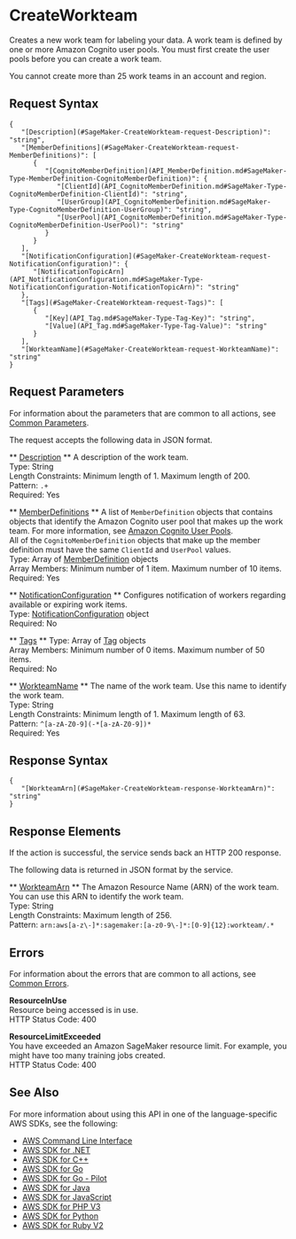 # CreateWorkteam<a name="API_CreateWorkteam"></a>

Creates a new work team for labeling your data\. A work team is defined by one or more Amazon Cognito user pools\. You must first create the user pools before you can create a work team\.

You cannot create more than 25 work teams in an account and region\.

## Request Syntax<a name="API_CreateWorkteam_RequestSyntax"></a>

```
{
   "[Description](#SageMaker-CreateWorkteam-request-Description)": "string",
   "[MemberDefinitions](#SageMaker-CreateWorkteam-request-MemberDefinitions)": [ 
      { 
         "[CognitoMemberDefinition](API_MemberDefinition.md#SageMaker-Type-MemberDefinition-CognitoMemberDefinition)": { 
            "[ClientId](API_CognitoMemberDefinition.md#SageMaker-Type-CognitoMemberDefinition-ClientId)": "string",
            "[UserGroup](API_CognitoMemberDefinition.md#SageMaker-Type-CognitoMemberDefinition-UserGroup)": "string",
            "[UserPool](API_CognitoMemberDefinition.md#SageMaker-Type-CognitoMemberDefinition-UserPool)": "string"
         }
      }
   ],
   "[NotificationConfiguration](#SageMaker-CreateWorkteam-request-NotificationConfiguration)": { 
      "[NotificationTopicArn](API_NotificationConfiguration.md#SageMaker-Type-NotificationConfiguration-NotificationTopicArn)": "string"
   },
   "[Tags](#SageMaker-CreateWorkteam-request-Tags)": [ 
      { 
         "[Key](API_Tag.md#SageMaker-Type-Tag-Key)": "string",
         "[Value](API_Tag.md#SageMaker-Type-Tag-Value)": "string"
      }
   ],
   "[WorkteamName](#SageMaker-CreateWorkteam-request-WorkteamName)": "string"
}
```

## Request Parameters<a name="API_CreateWorkteam_RequestParameters"></a>

For information about the parameters that are common to all actions, see [Common Parameters](CommonParameters.md)\.

The request accepts the following data in JSON format\.

 ** [Description](#API_CreateWorkteam_RequestSyntax) **   <a name="SageMaker-CreateWorkteam-request-Description"></a>
A description of the work team\.  
Type: String  
Length Constraints: Minimum length of 1\. Maximum length of 200\.  
Pattern: `.+`   
Required: Yes

 ** [MemberDefinitions](#API_CreateWorkteam_RequestSyntax) **   <a name="SageMaker-CreateWorkteam-request-MemberDefinitions"></a>
A list of `MemberDefinition` objects that contains objects that identify the Amazon Cognito user pool that makes up the work team\. For more information, see [Amazon Cognito User Pools](http://docs.aws.amazon.com/cognito/latest/developerguide/cognito-user-identity-pools.html)\.  
All of the `CognitoMemberDefinition` objects that make up the member definition must have the same `ClientId` and `UserPool` values\.  
Type: Array of [MemberDefinition](API_MemberDefinition.md) objects  
Array Members: Minimum number of 1 item\. Maximum number of 10 items\.  
Required: Yes

 ** [NotificationConfiguration](#API_CreateWorkteam_RequestSyntax) **   <a name="SageMaker-CreateWorkteam-request-NotificationConfiguration"></a>
Configures notification of workers regarding available or expiring work items\.  
Type: [NotificationConfiguration](API_NotificationConfiguration.md) object  
Required: No

 ** [Tags](#API_CreateWorkteam_RequestSyntax) **   <a name="SageMaker-CreateWorkteam-request-Tags"></a>
Type: Array of [Tag](API_Tag.md) objects  
Array Members: Minimum number of 0 items\. Maximum number of 50 items\.  
Required: No

 ** [WorkteamName](#API_CreateWorkteam_RequestSyntax) **   <a name="SageMaker-CreateWorkteam-request-WorkteamName"></a>
The name of the work team\. Use this name to identify the work team\.  
Type: String  
Length Constraints: Minimum length of 1\. Maximum length of 63\.  
Pattern: `^[a-zA-Z0-9](-*[a-zA-Z0-9])*`   
Required: Yes

## Response Syntax<a name="API_CreateWorkteam_ResponseSyntax"></a>

```
{
   "[WorkteamArn](#SageMaker-CreateWorkteam-response-WorkteamArn)": "string"
}
```

## Response Elements<a name="API_CreateWorkteam_ResponseElements"></a>

If the action is successful, the service sends back an HTTP 200 response\.

The following data is returned in JSON format by the service\.

 ** [WorkteamArn](#API_CreateWorkteam_ResponseSyntax) **   <a name="SageMaker-CreateWorkteam-response-WorkteamArn"></a>
The Amazon Resource Name \(ARN\) of the work team\. You can use this ARN to identify the work team\.  
Type: String  
Length Constraints: Maximum length of 256\.  
Pattern: `arn:aws[a-z\-]*:sagemaker:[a-z0-9\-]*:[0-9]{12}:workteam/.*` 

## Errors<a name="API_CreateWorkteam_Errors"></a>

For information about the errors that are common to all actions, see [Common Errors](CommonErrors.md)\.

 **ResourceInUse**   
Resource being accessed is in use\.  
HTTP Status Code: 400

 **ResourceLimitExceeded**   
 You have exceeded an Amazon SageMaker resource limit\. For example, you might have too many training jobs created\.   
HTTP Status Code: 400

## See Also<a name="API_CreateWorkteam_SeeAlso"></a>

For more information about using this API in one of the language\-specific AWS SDKs, see the following:
+  [AWS Command Line Interface](https://docs.aws.amazon.com/goto/aws-cli/sagemaker-2017-07-24/CreateWorkteam) 
+  [AWS SDK for \.NET](https://docs.aws.amazon.com/goto/DotNetSDKV3/sagemaker-2017-07-24/CreateWorkteam) 
+  [AWS SDK for C\+\+](https://docs.aws.amazon.com/goto/SdkForCpp/sagemaker-2017-07-24/CreateWorkteam) 
+  [AWS SDK for Go](https://docs.aws.amazon.com/goto/SdkForGoV1/sagemaker-2017-07-24/CreateWorkteam) 
+  [AWS SDK for Go \- Pilot](https://docs.aws.amazon.com/goto/SdkForGoPilot/sagemaker-2017-07-24/CreateWorkteam) 
+  [AWS SDK for Java](https://docs.aws.amazon.com/goto/SdkForJava/sagemaker-2017-07-24/CreateWorkteam) 
+  [AWS SDK for JavaScript](https://docs.aws.amazon.com/goto/AWSJavaScriptSDK/sagemaker-2017-07-24/CreateWorkteam) 
+  [AWS SDK for PHP V3](https://docs.aws.amazon.com/goto/SdkForPHPV3/sagemaker-2017-07-24/CreateWorkteam) 
+  [AWS SDK for Python](https://docs.aws.amazon.com/goto/boto3/sagemaker-2017-07-24/CreateWorkteam) 
+  [AWS SDK for Ruby V2](https://docs.aws.amazon.com/goto/SdkForRubyV2/sagemaker-2017-07-24/CreateWorkteam) 